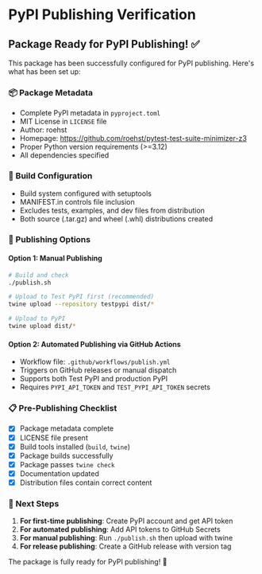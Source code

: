 # PyPI Publishing Verification

## Package Ready for PyPI Publishing! ✅

This package has been successfully configured for PyPI publishing. Here's what has been set up:

### 📦 Package Metadata
- Complete PyPI metadata in `pyproject.toml`
- MIT License in `LICENSE` file  
- Author: roehst
- Homepage: https://github.com/roehst/pytest-test-suite-minimizer-z3
- Proper Python version requirements (>=3.12)
- All dependencies specified

### 🔨 Build Configuration
- Build system configured with setuptools
- MANIFEST.in controls file inclusion
- Excludes tests, examples, and dev files from distribution
- Both source (.tar.gz) and wheel (.whl) distributions created

### 🚀 Publishing Options

#### Option 1: Manual Publishing
```bash
# Build and check
./publish.sh

# Upload to Test PyPI first (recommended)
twine upload --repository testpypi dist/*

# Upload to PyPI
twine upload dist/*
```

#### Option 2: Automated Publishing via GitHub Actions
- Workflow file: `.github/workflows/publish.yml`
- Triggers on GitHub releases or manual dispatch
- Supports both Test PyPI and production PyPI
- Requires `PYPI_API_TOKEN` and `TEST_PYPI_API_TOKEN` secrets

### 📋 Pre-Publishing Checklist
- [x] Package metadata complete
- [x] LICENSE file present  
- [x] Build tools installed (`build`, `twine`)
- [x] Package builds successfully
- [x] Package passes `twine check`
- [x] Documentation updated
- [x] Distribution files contain correct content

### 🎯 Next Steps
1. **For first-time publishing**: Create PyPI account and get API token
2. **For automated publishing**: Add API tokens to GitHub Secrets
3. **For manual publishing**: Run `./publish.sh` then upload with twine
4. **For release publishing**: Create a GitHub release with version tag

The package is fully ready for PyPI publishing! 🎉